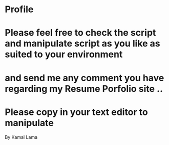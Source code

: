 # Profile
#  Please feel free to check the script and manipulate script as you like as suited to your environment
# and send me any comment you have regarding my Resume Porfolio site ..
# Please copy in your text editor to manipulate

By Kamal Lama





